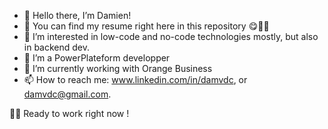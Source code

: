 
- 👋 Hello there, I’m Damien!
- 🧻 You can find my resume right here in this repository 😋☝🏻
- 👀 I’m interested in low-code and no-code technologies mostly, but also in backend dev.
- 🌱 I’m a PowerPlateform developper
- 💞️ I’m currently working with Orange Business
- 📫 How to reach me: www.linkedin.com/in/damvdc, or damvdc@gmail.com.


👨‍💻 Ready to work right now !


<!---
Dami1VDC/Dami1VDC is a ✨ special ✨ repository because its `README.md` (this file) appears on your GitHub profile.
You can click the Preview link to take a look at your changes.
![Cover](https://github.com/Dami1VDC/Dami1VDC/blob/main/Saved%20Pictures/pexels-saya-kimura-401107.jpg)
<img src="https://gfycat.com/cheeryseparategoldeneye" frameborder="0" scrolling="no" width="100%" height="100%" style="position:absolute;top:0;left:0;" allowfullscreen></img>
--->
